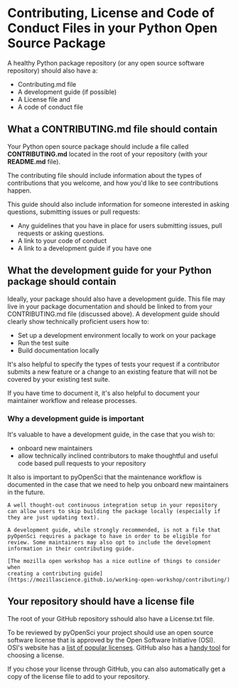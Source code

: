# Contributing, License and Code of Conduct Files in your Python Open Source Package

A healthy Python package repository (or any open source software repository) should also have a: 

* Contributing.md file
* A development guide (if possible)
* A License file and 
* A code of conduct file 

## What a CONTRIBUTING.md file should contain

Your Python open source package should include a file called **CONTRIBUTING.md** located in the 
root of your repository (with your **README.md** file).

The contributing file should include information about the types 
of contributions that you welcome, and how you'd like to see 
contributions happen. 

This guide should also include information for someone interested in asking questions, 
submitting issues or pull requests:

* Any guidelines that you have in place for users submitting issues, pull requests or asking questions. 
* A link to your code of conduct
* A link to a development guide if you have one

## What the development guide for your Python package should contain 

Ideally, your package should also have a development guide. This file may live in your package documentation and should be linked to from your CONTRIBUTING.md file (discussed above).
A development guide should clearly show 
technically proficient users how to:

* Set up a development environment locally to work on your package
* Run the test suite 
* Build documentation locally

It's also helpful to specify the types of tests your request if a contributor submits a new feature or a change to an existing feature that will not be covered by your existing test suite. 

If you have time to document it, it's also helpful to document your maintainer workflow and release processes. 

### Why a development guide is important 

It's valuable to have a development guide, in the 
case that you wish to:

* onboard new maintainers
* allow technically inclined contributors to make thoughtful and useful code based pull requests to your repository

It also is important to pyOpenSci that the maintenance workflow is 
documented in the case that we need to help you onboard new 
maintainers in the future. 

```{note}
A well thought-out continuous integration setup in your repository 
can allow users to skip building the package locally (especially if they are just updating text).
``` 

```{tip}
A development guide, while strongly recommended, is not a file that 
pyOpenSci requires a package to have in order to be eligible for 
review. Some maintainers may also opt to include the development information in their contributing guide.  
```




```{tip}
[The mozilla open workshop has a nice outline of things to consider when 
creating a contributing guide](https://mozillascience.github.io/working-open-workshop/contributing/)
```

## Your repository should have a license file

The root of your GitHub repository sshould also have a License.txt file. 

To be reviewed by pyOpenSci your project should use an open source software license that is approved 
by the Open Software Initiative (OSI). OSI's website has a 
[list of popular licenses](https://opensource.org/licenses). GitHub also has a 
[handy tool](https://choosealicense.com/) for choosing a license. 

If you chose your license through GitHub, you can also automatically get a copy of the license file to add to your repository. 

<!-- 
pyOpenSci packages must:

- Contain full documentation for any user-facing functions.
- Have a test suite that covers the major functionality of the package.
- Use continuous integration.
- Use an OSI approved software license.

**Good/Better/Best:**
- **Good:** Include a open source software license with your package.
- **Better/Best:** Choose a license based on your needs and future use of package, plus explain your choice in your submission for review. -->
